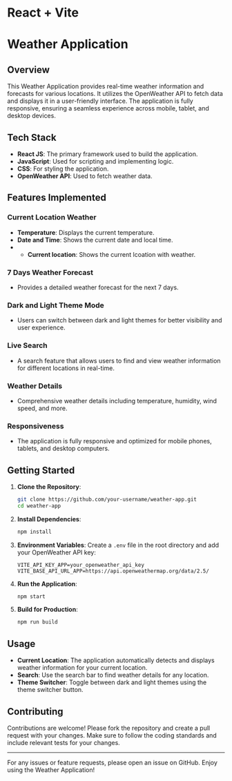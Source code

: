 # React + Vite


# Weather Application

## Overview
This Weather Application provides real-time weather information and forecasts for various locations. It utilizes the OpenWeather API to fetch data and displays it in a user-friendly interface. The application is fully responsive, ensuring a seamless experience across mobile, tablet, and desktop devices.

## Tech Stack
- **React JS**: The primary framework used to build the application.
- **JavaScript**: Used for scripting and implementing logic.
- **CSS**: For styling the application.
- **OpenWeather API**: Used to fetch weather data.

## Features Implemented
### Current Location Weather
- **Temperature**: Displays the current temperature.
- **Date and Time**: Shows the current date and local time.
- - **Current location**: Shows the current lcoation with weather.

### 7 Days Weather Forecast
- Provides a detailed weather forecast for the next 7 days.

### Dark and Light Theme Mode
- Users can switch between dark and light themes for better visibility and user experience.

### Live Search
- A search feature that allows users to find and view weather information for different locations in real-time.

### Weather Details
- Comprehensive weather details including temperature, humidity, wind speed, and more.

### Responsiveness
- The application is fully responsive and optimized for mobile phones, tablets, and desktop computers.

## Getting Started
1. **Clone the Repository**: 
    ```bash
    git clone https://github.com/your-username/weather-app.git
    cd weather-app
    ```

2. **Install Dependencies**:
    ```bash
    npm install
    ```

3. **Environment Variables**:
    Create a `.env` file in the root directory and add your OpenWeather API key:
    ```
    VITE_API_KEY_APP=your_openweather_api_key
    VITE_BASE_API_URL_APP=https://api.openweathermap.org/data/2.5/
    ```

4. **Run the Application**:
    ```bash
    npm start
    ```

5. **Build for Production**:
    ```bash
    npm run build
    ```

## Usage
- **Current Location**: The application automatically detects and displays weather information for your current location.
- **Search**: Use the search bar to find weather details for any location.
- **Theme Switcher**: Toggle between dark and light themes using the theme switcher button.

## Contributing
Contributions are welcome! Please fork the repository and create a pull request with your changes. Make sure to follow the coding standards and include relevant tests for your changes.

---

For any issues or feature requests, please open an issue on GitHub. Enjoy using the Weather Application!
